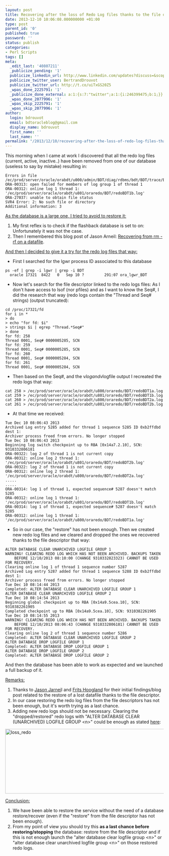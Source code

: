 ```yaml
---
layout: post
title: Recovering after the loss of Redo Log files thanks to the file descriptor
date: 2013-12-10 10:06:08.000000000 +01:00
type: post
parent_id: '0'
published: true
password: ''
status: publish
categories:
- Perl Scripts
tags: []
meta:
  _edit_last: '40807211'
  _publicize_pending: '1'
  publicize_linkedin_url: http://www.linkedin.com/updates?discuss=&scope=16310177&stype=M&topic=5816100316625932288&type=U&a=tdHm
  publicize_twitter_user: BertrandDrouvot
  publicize_twitter_url: http://t.co/uiTxGS20Z5
  _wpas_done_2225791: '1'
  _publicize_done_external: a:1:{s:7:"twitter";a:1:{i:246399475;b:1;}}
  _wpas_done_2077996: '1'
  _wpas_skip_2225791: '1'
  _wpas_skip_2077996: '1'
author:
  login: bdrouvot
  email: bdtoracleblog@gmail.com
  display_name: bdrouvot
  first_name: ''
  last_name: ''
permalink: "/2013/12/10/recovering-after-the-loss-of-redo-log-files-thanks-to-the-file-descriptor/"
---
```


This morning when I came at work I discovered that all the redo log files (current, active, inactive..) have been removed from one of our database (useless to say by mistake) resulting in:

    Errors in file /ec/prod/server/oracle/orabdt/u000/admin/BDT/diag/rdbms/bdt/BDT/trace/BDT_m000_17002.trc:
    ORA-00313: open failed for members of log group 1 of thread 1
    ORA-00312: online log 1 thread 1: '/ec/prod/server/oracle/orabdt/u801/oraredo/BDT/redoBDT1b.log'
    ORA-27037: unable to obtain file status
    SVR4 Error: 2: No such file or directory
    Additional information: 3

<span style="text-decoration:underline;">As the database is a large one, I tried to avoid to restore it:</span>

1.  My first reflex is to check if the flashback database is set to on: Unfortunately it was not the case.
2.  Then I remembered this blog post of Jason Arneil: [Recovering from rm -rf on a datafile](http://jarneil.wordpress.com/2013/04/23/recovering-from-rm-rf-on-a-datafile/).

<span style="text-decoration:underline;">And then I decided to give it a try for the redo log files that way:</span>

-   First I searched for the lgwr process ID associated to this database

<!-- -->

    ps -ef | grep -i lgwr | grep -i BDT
      oracle 17321  8422   0   Sep 10 ?         291:07 ora_lgwr_BDT

-   Now let's search for the file descriptor linked to the redo logs files: As I don't have access to lsof (nor pfiles) and as I want to know the Seq\#, I did the research that way (redo logs contain the "Thread and Seq\# strings) (output truncated):

<!-- -->

    cd /proc/17321/fd
    for i in *
    > do
    > echo "for fd: $i"
    > strings $i | egrep "Thread.*Seq#"
    > done
    for fd: 258
    Thread 0001, Seq# 0000005285, SCN
    for fd: 259
    Thread 0001, Seq# 0000005285, SCN
    for fd: 260
    Thread 0001, Seq# 0000005284, SCN
    for fd: 261
    Thread 0001, Seq# 0000005284, SCN

-   Then based on the Seq\#, and the v$log and v$logfile output I recreated the redo logs that way:

<!-- -->

    cat 258 > /ec/prod/server/oracle/orabdt/u800/oraredo/BDT/redoBDT1a.log
    cat 259 > /ec/prod/server/oracle/orabdt/u801/oraredo/BDT/redoBDT1b.log
    cat 260 > /ec/prod/server/oracle/orabdt/u800/oraredo/BDT/redoBDT2a.log
    cat 261 > /ec/prod/server/oracle/orabdt/u801/oraredo/BDT/redoBDT2b.log

-   At that time we received:

<!-- -->

    Tue Dec 10 08:06:43 2013
    Archived Log entry 5285 added for thread 1 sequence 5285 ID 0xb2ffdbd dest 1:
    Archiver process freed from errors. No longer stopped
    Tue Dec 10 08:06:43 2013
    Beginning log switch checkpoint up to RBA [0x14a7.2.10], SCN: 9310332806181
    ORA-00322: log 2 of thread 1 is not current copy
    ORA-00312: online log 2 thread 1: '/ec/prod/server/oracle/orabdt/u801/oraredo/BDT/redoBDT2b.log'
    ORA-00322: log 2 of thread 1 is not current copy
    ORA-00312: online log 2 thread 1: '/ec/prod/server/oracle/orabdt/u800/oraredo/BDT/redoBDT2a.log'
    .....
    .....
    ORA-00314: log 1 of thread 1, expected sequence# 5287 doesn't match 5285
    ORA-00312: online log 1 thread 1: '/ec/prod/server/oracle/orabdt/u801/oraredo/BDT/redoBDT1b.log'
    ORA-00314: log 1 of thread 1, expected sequence# 5287 doesn't match 5285
    ORA-00312: online log 1 thread 1: '/ec/prod/server/oracle/orabdt/u800/oraredo/BDT/redoBDT1a.log'

-   So in our case, the "restore" has not been enough. Then we created new redo log files and we cleared and dropped the ones we recovered thanks to the file descriptor that way:

<!-- -->

    ALTER DATABASE CLEAR UNARCHIVED LOGFILE GROUP 1
    WARNING! CLEARING REDO LOG WHICH HAS NOT BEEN ARCHIVED. BACKUPS TAKEN
        BEFORE 12/10/2013 08:10:00 (CHANGE 9310332823323) CANNOT BE USED FOR RECOVERY.
    Clearing online log 1 of thread 1 sequence number 5287
    Archived Log entry 5287 added for thread 1 sequence 5288 ID 0xb2ffdbd dest 1:
    Archiver process freed from errors. No longer stopped
    Tue Dec 10 08:14:44 2013
    Completed: ALTER DATABASE CLEAR UNARCHIVED LOGFILE GROUP 1
    ALTER DATABASE CLEAR UNARCHIVED LOGFILE GROUP 2
    Tue Dec 10 08:14:54 2013
    Beginning global checkpoint up to RBA [0x14a9.5cea.10], SCN: 9310382261905
    Completed checkpoint up to RBA [0x14a9.5cea.10], SCN: 9310382261905
    Tue Dec 10 08:14:55 2013
    WARNING! CLEARING REDO LOG WHICH HAS NOT BEEN ARCHIVED. BACKUPS TAKEN
        BEFORE 12/10/2013 08:06:43 (CHANGE 9310332806181) CANNOT BE USED FOR RECOVERY.
    Clearing online log 2 of thread 1 sequence number 5286
    Completed: ALTER DATABASE CLEAR UNARCHIVED LOGFILE GROUP 2
    ALTER DATABASE DROP LOGFILE GROUP 1
    Completed: ALTER DATABASE DROP LOGFILE GROUP 1
    ALTER DATABASE DROP LOGFILE GROUP 2
    Completed: ALTER DATABASE DROP LOGFILE GROUP 2

And then the database has been able to work as expected and we launched a full backup of it.

<span style="text-decoration:underline;">Remarks:</span>

1.  Thanks to [Jason Jarnei](http://jarneil.wordpress.com/)l and [Frits Hoogland](http://fritshoogland.wordpress.com/) for their initial findings/blog post related to the restore of a lost datafile thanks to the file descriptor.
2.  In our case restoring the redo log files from the file descriptors has not been enough, but it's worth trying as a last chance.
3.  Adding new redo logs should not be necessary. Clearing the "dropped/restored" redo logs with "ALTER DATABASE CLEAR (UNARCHIVED) LOGFILE GROUP &lt;n&gt;" could be enough as stated [here](http://docs.oracle.com/cd/B19306_01/backup.102/b14191/recoscen.htm):

[<img src="{{ site.baseurl }}/assets/images/loss_redo.png" class="aligncenter size-full wp-image-1573" width="620" height="205" alt="loss_redo" />](http://bdrouvot.files.wordpress.com/2013/12/loss_redo.png)

<span style="text-decoration:underline;">Conclusion:</span>

1.  We have been able to restore the service without the need of a database restore/recover (even if the "restore" from the file descriptor has not been enough).
2.  From my point of view you should try this **as a last chance before restoring/stopping** the database: restore from the file descriptor and if this is not enough launch the "alter database clear logfile group &lt;n&gt;" or "alter database clear unarchived logfile group &lt;n&gt;" on those restored redo logs.
